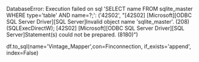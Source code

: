 DatabaseError: Execution failed on sql 'SELECT name FROM sqlite_master WHERE type='table' AND name=?;': ('42S02', "[42S02] [Microsoft][ODBC SQL Server Driver][SQL Server]Invalid object name 'sqlite_master'. (208) (SQLExecDirectW); [42S02] [Microsoft][ODBC SQL Server Driver][SQL Server]Statement(s) could not be prepared. (8180)")


df.to_sql(name='Vintage_Mapper',con=Finconnection, if_exists='append', index=False)
